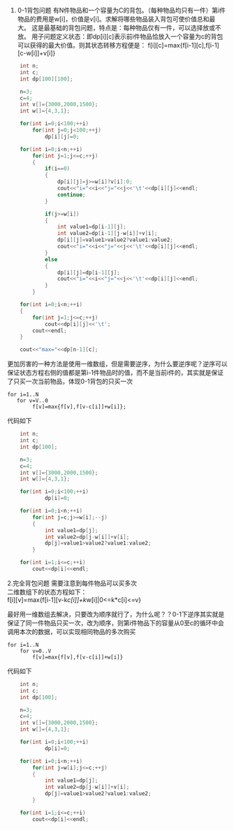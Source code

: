 1) 0-1背包问题
有N件物品和一个容量为C的背包。（每种物品均只有一件）第i件物品的费用是w[i]，价值是v[i]。求解将哪些物品装入背包可使价值总和最大。
这是最基础的背包问题，特点是：每种物品仅有一件，可以选择放或不放。
用子问题定义状态：即dp[i][c]表示前i件物品恰放入一个容量为c的背包可以获得的最大价值。则其状态转移方程便是：
    f[i][c]=max{f[i-1][c],f[i-1][c-w[i]]+v[i]}
    
```c++
    int n;
    int c;
    int dp[100][100];

    n=3;
    c=4;
    int v[]={3000,2000,1500};
    int w[]={4,3,1};

    for(int i=0;i<100;++i)
        for(int j=0;j<100;++j)
            dp[i][j]=0;

    for(int i=0;i<n;++i)
        for(int j=1;j<=c;++j)
        {
            if(i==0)
            {
                dp[i][j]=j>=w[i]?v[i]:0;
                cout<<"i="<<i<<"j="<<j<<'\t'<<dp[i][j]<<endl;
                continue;
            }

            if(j>=w[i])
            {
                int value1=dp[i-1][j];
                int value2=dp[i-1][j-w[i]]+v[i];
                dp[i][j]=value1>value2?value1:value2;
                cout<<"i="<<i<<"j="<<j<<'\t'<<dp[i][j]<<endl;
            }
            else
            {
                dp[i][j]=dp[i-1][j];
                cout<<"i="<<i<<"j="<<j<<'\t'<<dp[i][j]<<endl;
            }
        }

    for(int i=0;i<n;++i)
    {
        for(int j=1;j<=c;++j)
            cout<<dp[i][j]<<'\t';
        cout<<endl;
    }

    cout<<"max="<<dp[n-1][c];
```
更加厉害的一种方法是使用一维数组，但是需要逆序，为什么要逆序呢？逆序可以保证状态方程右侧的值都是第i-1件物品时的值，而不是当前i件的，其实就是保证了只买一次当前物品，体现0-1背包的只买一次  
```
for i=1..N
   for v=V..0
        f[v]=max{f[v],f[v-c[i]]+w[i]};
```
代码如下
```c++
    int n;
    int c;
    int dp[100];

    n=3;
    c=4;
    int v[]={3000,2000,1500};
    int w[]={4,3,1};

    for(int i=0;i<100;++i)
            dp[i]=0;

    for(int i=0;i<n;++i)
        for(int j=c;j>=w[i];--j)
        {
            int value1=dp[j];
            int value2=dp[j-w[i]]+v[i];
            dp[j]=value1>value2?value1:value2;
        }

    for(int i=1;i<=c;++i)
        cout<<dp[i]<<endl;
```
2.完全背包问题 需要注意到每件物品可以买多次  
二维数组下的状态方程如下：  
f[i][v]=max{f[i-1][v-k*c[i]]+k*w[i]|0<=k*c[i]<=v}  

最好用一维数组去解决，只要改为顺序就行了，为什么呢？？0-1下逆序其实就是保证了同一件物品只买一次，改为顺序，则第i件物品下的容量从0至c的循环中会调用本次的数据，可以实现相同物品的多次购买  

```
for i=1..N
    for v=0..V
        f[v]=max{f[v],f[v-c[i]]+w[i]}
```
代码如下            
```c++
    int n;
    int c;
    int dp[100];

    n=3;
    c=4;
    int v[]={3000,2000,1500};
    int w[]={4,3,1};

    for(int i=0;i<100;++i)
            dp[i]=0;

    for(int i=0;i<n;++i)
        for(int j=w[i];j<=c;++j)
        {
            int value1=dp[j];
            int value2=dp[j-w[i]]+v[i];
            dp[j]=value1>value2?value1:value2;
        }

    for(int i=1;i<=c;++i)
        cout<<dp[i]<<endl;
```
